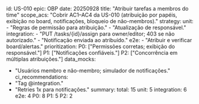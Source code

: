 id: US-010
epic: OBP
date: 20250928
title: "Atribuir tarefas a membros do time"
scope_acs: "Cobrir AC1–AC4 da US-010 (atribuição por papéis, exibição no board, notificações, bloqueio de não-membros)."
strategy:
  unit:
    - "Regras de permissão para atribuição."
    - "Atualização de responsável."
  integration:
    - "PUT /tasks/{id}/assign para owner/editor; 403 se não autorizado."
    - "Notificação enviada ao atribuído."
  e2e:
    - "Atribuir e verificar board/alertas."
prioritization:
  P0: ["Permissões corretas; exibição do responsável."]
  P1: ["Notificações confiáveis."]
  P2: ["Concorrência em múltiplas atribuições."]
data_mocks:
  - "Usuários membro e não-membro; simulador de notificações."
ci_recommendations:
  - "Tag @integration."
  - "Retries 1x para notificações."
summary:
  total: 15
  unit: 5
  integration: 6
  e2e: 4
  P0: 8
  P1: 5
  P2: 2
